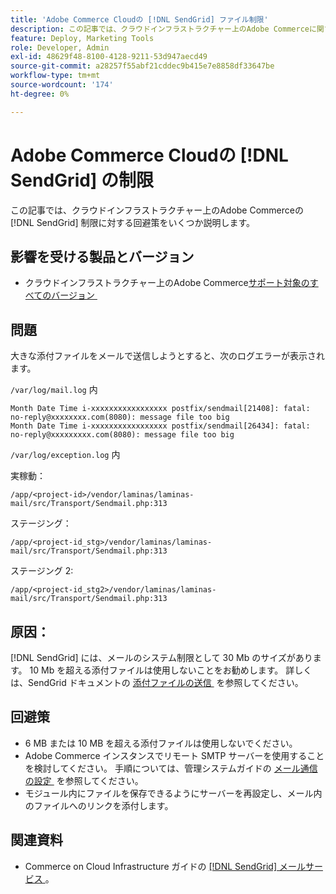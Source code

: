 ```yaml
---
title: 'Adobe Commerce Cloudの [!DNL SendGrid] ファイル制限'
description: この記事では、クラウドインフラストラクチャー上のAdobe Commerceに関する  [!DNL SendGrid]  制限事項の回避策を説明します。
feature: Deploy, Marketing Tools
role: Developer, Admin
exl-id: 48629f48-8100-4128-9211-53d947aecd49
source-git-commit: a28257f55abf21cddec9b415e7e8858df33647be
workflow-type: tm+mt
source-wordcount: '174'
ht-degree: 0%

---
```


# Adobe Commerce Cloudの [!DNL SendGrid] の制限

この記事では、クラウドインフラストラクチャー上のAdobe Commerceの [!DNL SendGrid] 制限に対する回避策をいくつか説明します。

## 影響を受ける製品とバージョン

* クラウドインフラストラクチャー上のAdobe Commerce[&#x200B; サポート対象のすべてのバージョン &#x200B;](https://magento.com/sites/default/files/magento-software-lifecycle-policy.pdf)


## 問題

大きな添付ファイルをメールで送信しようとすると、次のログエラーが表示されます。

`/var/log/mail.log` 内

```shell
Month Date Time i-xxxxxxxxxxxxxxxxx postfix/sendmail[21408]: fatal: no-reply@xxxxxxxx.com(8080): message file too big
Month Date Time i-xxxxxxxxxxxxxxxxx postfix/sendmail[26434]: fatal: no-reply@xxxxxxxxx.com(8080): message file too big
```

`/var/log/exception.log` 内

実稼動：

`/app/<project-id>/vendor/laminas/laminas-mail/src/Transport/Sendmail.php:313`

ステージング：

`/app/<project-id_stg>/vendor/laminas/laminas-mail/src/Transport/Sendmail.php:313`

ステージング 2:

`/app/<project-id_stg2>/vendor/laminas/laminas-mail/src/Transport/Sendmail.php:313`

## 原因：

[!DNL SendGrid] には、メールのシステム制限として 30 Mb のサイズがあります。 10 Mb を超える添付ファイルは使用しないことをお勧めします。 詳しくは、SendGrid ドキュメントの [&#x200B; 添付ファイルの送信 &#x200B;](https://docs.sendgrid.com/ui/sending-email/attachments-with-digioh) を参照してください。

## 回避策

* 6 MB または 10 MB を超える添付ファイルは使用しないでください。
* Adobe Commerce インスタンスでリモート SMTP サーバーを使用することを検討してください。 手順については、管理システムガイドの [&#x200B; メール通信の設定 &#x200B;](https://experienceleague.adobe.com/docs/commerce-admin/systems/communications/email-communications.html?lang=ja) を参照してください。
* モジュール内にファイルを保存できるようにサーバーを再設定し、メール内のファイルへのリンクを添付します。

## 関連資料

* Commerce on Cloud Infrastructure ガイドの [[!DNL SendGrid]  メールサービス &#x200B;](https://experienceleague.adobe.com/docs/commerce-cloud-service/user-guide/project/sendgrid.html?lang=ja)。
